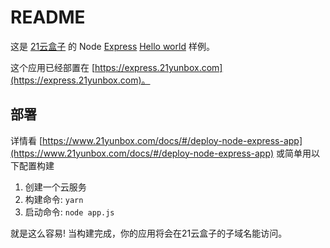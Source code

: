 # README

这是 [21云盒子](http://www.21yunbox.com/) 的 Node [Express](https://expressjs.com) [Hello world](https://expressjs.com/en/starter/hello-world.html) 样例。

这个应用已经部置在 [https://express.21yunbox.com](https://express.21yunbox.com)。

## 部署

详情看 [https://www.21yunbox.com/docs/#/deploy-node-express-app](https://www.21yunbox.com/docs/#/deploy-node-express-app)
或简单用以下配置构建

1. 创建一个云服务
2. 构建命令: `yarn`
3. 启动命令: `node app.js`

就是这么容易! 当构建完成，你的应用将会在21云盒子的子域名能访问。